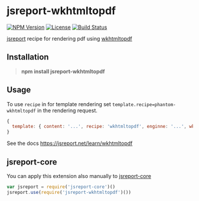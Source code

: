 # jsreport-wkhtmltopdf

[![NPM Version](http://img.shields.io/npm/v/jsreport-wkhtmltopdf.svg?style=flat-square)](https://npmjs.com/package/jsreport-wkhtmltopdf)
[![License](http://img.shields.io/npm/l/jsreport-wkhtmltopdf.svg?style=flat-square)](http://opensource.org/licenses/MIT)
[![Build Status](https://travis-ci.org/jsreport/jsreport-wkhtmltopdf.png?branch=master)](https://travis-ci.org/jsreport/jsreport-wkhtmltopdf)

[jsreport](https://jsreport.net) recipe for rendering pdf using [wkhtmltopdf](http://wkhtmltopdf.org)

## Installation

> **npm install jsreport-wkhtmltopdf**

## Usage
To use `recipe` in for template rendering set `template.recipe=phantom-wkhtmltopdf` in the rendering request.

```js
{
  template: { content: '...', recipe: 'wkhtmltopdf', enginne: '...', wkhtmltopdf: { ... } }
}
```

See the docs https://jsreport.net/learn/wkhtmltopdf

## jsreport-core
You can apply this extension also manually to [jsreport-core](https://github.com/jsreport/jsreport-core)

```js
var jsreport = require('jsreport-core')()
jsreport.use(require('jsreport-wkhtmltopdf')())
```
